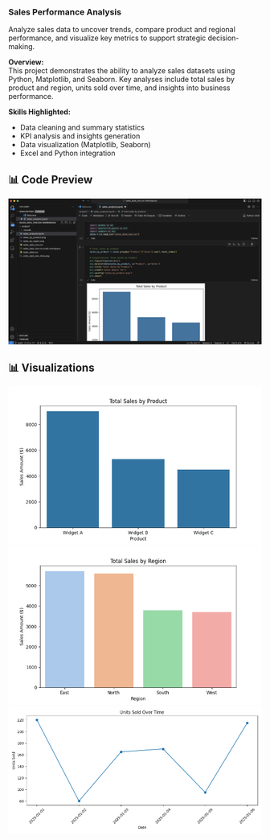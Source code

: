 ### Sales Performance Analysis
Analyze sales data to uncover trends, compare product and regional performance, and visualize key metrics to support strategic decision-making.

**Overview:**  
This project demonstrates the ability to analyze sales datasets using Python, Matplotlib, and Seaborn. Key analyses include total sales by product and region, units sold over time, and insights into business performance.

**Skills Highlighted:**  
- Data cleaning and summary statistics  
- KPI analysis and insights generation  
- Data visualization (Matplotlib, Seaborn)  
- Excel and Python integration

## 📊 Code Preview
![Code Preview](notebook-screenshot.png)
  
## 📊 Visualizations
![Sales by Product](sales_by_product.png)
![Sales by Region](sales_by_region.png)
![Units Sold Over Time](units_sold_over_time.png)
